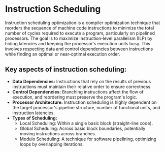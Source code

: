 # Instruction Scheduling
Instruction scheduling optimization is a compiler optimization technique that reorders
the sequence of machine code instructions to minimize the total number of cycles
required to execute a program, particularly on pipelined processors. The goal is to
maximize instruction-level parallelism (ILP) by hiding latencies and keeping the
processor's execution units busy. This involves respecting data and control
dependencies between instructions while finding an optimal or near-optimal
execution order.

## Key aspects of instruction scheduling:
* **Data Dependencies:** Instructions that rely on the results of previous instructions
must maintain their relative order to ensure correctness.
* **Control Dependencies:** Branching instructions affect the flow of execution, and
reordering must preserve the program's logic.
* **Processor Architecture:** Instruction scheduling is highly dependent on the target
processor's pipeline structure, number of functional units, and instruction latencies.
* **Types of Scheduling:**
  * Local Scheduling: Within a single basic block (straight-line code).
  * Global Scheduling: Across basic block boundaries, potentially moving instructions across branches.
  * Modulo Scheduling: A technique for software pipelining, optimizing loops by overlapping iterations.

